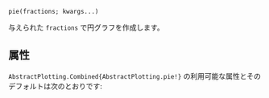 ```
pie(fractions; kwargs...)
```

与えられた `fractions` で円グラフを作成します。

## 属性

`AbstractPlotting.Combined{AbstractPlotting.pie!}` の利用可能な属性とそのデフォルトは次のとおりです: 

```

```
